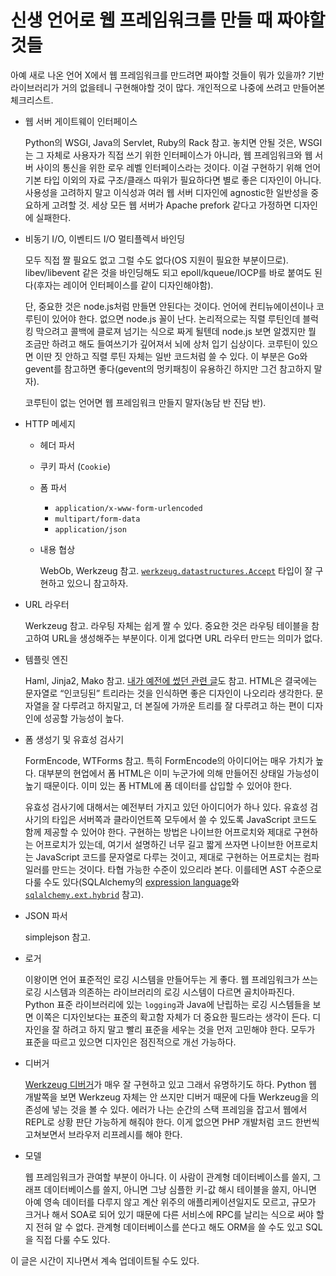 신생 언어로 웹 프레임워크를 만들 때 짜야할 것들
===============================================

아예 새로 나온 언어 X에서 웹 프레임워크를 만드려면 짜야할 것들이 뭐가 있을까? 기반 라이브러리가 거의 없을테니 구현해야할 것이 많다. 개인적으로 나중에 쓰려고 만들어본 체크리스트.

 - 웹 서버 게이트웨이 인터페이스

    Python의 WSGI, Java의 Servlet, Ruby의 Rack 참고. 놓치면 안될 것은, WSGI는 그 자체로 사용자가 직접 쓰기 위한 인터페이스가 아니라, 웹 프레임워크와 웹 서버 사이의 통신을 위한 로우 레벨 인터페이스라는 것이다. 이걸 구현하기 위해 언어 기본 타입 이외의 자료 구조/클래스 따위가 필요하다면 별로 좋은 디자인이 아니다. 사용성을 고려하지 말고 이식성과 여러 웹 서버 디자인에 agnostic한 일반성을 중요하게 고려할 것. 세상 모든 웹 서버가 Apache prefork 같다고 가정하면 디자인에 실패한다.

 - 비동기 I/O, 이벤티드 I/O 멀티플렉서 바인딩

    모두 직접 짤 필요도 없고 그럴 수도 없다(OS 지원이 필요한 부분이므로). libev/libevent 같은 것을 바인딩해도 되고 epoll/kqueue/IOCP를 바로 붙여도 된다(후자는 레이어 인터페이스를 같이 디자인해야함).

    단, 중요한 것은 node.js처럼 만들면 안된다는 것이다. 언어에 컨티뉴에이션이나 코루틴이 있어야 한다. 없으면 node.js 꼴이 난다. 논리적으로는 직렬 루틴인데 블럭킹 막으려고 콜백에 클로져 넘기는 식으로 짜게 될텐데 node.js 보면 알겠지만 뭘 조금만 하려고 해도 들여쓰기가 깊어져서 뇌에 상처 입기 십상이다. 코루틴이 있으면 이딴 짓 안하고 직렬 루틴 자체는 일반 코드처럼 쓸 수 있다. 이 부분은 Go와 gevent를 참고하면 좋다(gevent의 멍키패칭이 유용하긴 하지만 그건 참고하지 말자).

    코루틴이 없는 언어면 웹 프레임워크 만들지 말자(농담 반 진담 반).

 - HTTP 메세지
    - 헤더 파서
    - 쿠키 파서 (`Cookie`)
    - 폼 파서
       - `application/x-www-form-urlencoded`
       - `multipart/form-data`
       - `application/json`

    - 내용 협상

       WebOb, Werkzeug 참고. [`werkzeug.datastructures.Accept`][1] 타입이 잘 구현하고 있으니 참고하자.

 - URL 라우터

    Werkzeug 참고. 라우팅 자체는 쉽게 짤 수 있다. 중요한 것은 라우팅 테이블을 참고하여 URL을 생성해주는 부분이다. 이게 없다면 URL 라우터 만드는 의미가 없다.

 - 템플릿 엔진

    Haml, Jinja2, Mako 참고. [내가 예전에 썼던 관련 글][2]도 참고. HTML은 결국에는 문자열로 “인코딩된” 트리라는 것을 인식하면 좋은 디자인이 나오리라 생각한다. 문자열을 잘 다루려고 하지말고, 더 본질에 가까운 트리를 잘 다루려고 하는 편이 디자인에 성공할 가능성이 높다.

 - 폼 생성기 및 유효성 검사기

    FormEncode, WTForms 참고. 특히 FormEncode의 아이디어는 매우 가치가 높다. 대부분의 현업에서 폼 HTML은 이미 누군가에 의해 만들어진 상태일 가능성이 높기 때문이다. 이미 있는 폼 HTML에 폼 데이터를 삽입할 수 있어야 한다.

    유효성 검사기에 대해서는 예전부터 가지고 있던 아이디어가 하나 있다. 유효성 검사기의 타입은 서버쪽과 클라이언트쪽 모두에서 쓸 수 있도록 JavaScript 코드도 함께 제공할 수 있어야 한다. 구현하는 방법은 나이브한 어프로치와 제대로 구현하는 어프로치가 있는데, 여기서 설명하긴 너무 길고 짧게 쓰자면 나이브한 어프로치는 JavaScript 코드를 문자열로 다루는 것이고, 제대로 구현하는 어프로치는 컴파일러를 만드는 것이다. 타협 가능한 수준이 있으리라 본다. 이를테면 AST 수준으로 다룰 수도 있다(SQLAlchemy의 [expression language][3]와 [`sqlalchemy.ext.hybrid`][4] 참고).

 - JSON 파서

    simplejson 참고.

 - 로거

    이왕이면 언어 표준적인 로깅 시스템을 만들어두는 게 좋다. 웹 프레임워크가 쓰는 로깅 시스템과 의존하는 라이브러리의 로깅 시스템이 다르면 골치아파진다. Python 표준 라이브러리에 있는 `logging`과 Java에 난립하는 로깅 시스템들을 보면 이쪽은 디자인보다는 표준의 확고함 자체가 더 중요한 필드라는 생각이 든다. 디자인을 잘 하려고 하지 말고 빨리 표준을 세우는 것을 먼저 고민해야 한다. 모두가 표준을 따르고 있으면 디자인은 점진적으로 개선 가능하다.

 - 디버거

    [Werkzeug 디버거][5]가 매우 잘 구현하고 있고 그래서 유명하기도 하다. Python 웹 개발쪽을 보면 Werkzeug 자체는 안 쓰지만 디버거 때문에 다들 Werkzeug을 의존성에 넣는 것을 볼 수 있다. 에러가 나는 순간의 스택 프레임을 잡고서 웹에서 REPL로 상황 판단 가능하게 해줘야 한다. 이게 없으면 PHP 개발처럼 코드 한번씩 고쳐보면서 브라우저 리프레시를 해야 한다.

 - 모델

    웹 프레임워크가 관여할 부분이 아니다. 이 사람이 관계형 데이터베이스를 쓸지, 그래프 데이터베이스를 쓸지, 아니면 그냥 심플한 키-값 해시 테이블을 쓸지, 아니면 아예 영속 데이터를 다루지 않고 계산 위주의 애플리케이션일지도 모르고, 규모가 크거나 해서 SOA로 되어 있기 때문에 다른 서비스에 RPC를 날리는 식으로 써야 할지 전혀 알 수 없다. 관계형 데이터베이스를 쓴다고 해도 ORM을 쓸 수도 있고 SQL을 직접 다룰 수도 있다.

이 글은 시간이 지나면서 계속 업데이트될 수도 있다.

[1]: http://werkzeug.pocoo.org/docs/datastructures/#werkzeug.datastructures.Accept
[2]: https://blog.hongminhee.org/2011/09/03/9716842234/
[3]: http://www.sqlalchemy.org/docs/core/tutorial.html
[4]: http://www.sqlalchemy.org/docs/orm/extensions/hybrid.html
[5]: http://werkzeug.pocoo.org/docs/debug/
